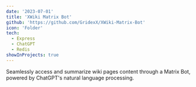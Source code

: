 ```yaml
---
date: '2023-07-01'
title: 'XWiki Matrix Bot'
github: 'https://github.com/GridexX/XWiki-Matrix-Bot'
icon: 'Folder'
tech:
  - Express
  - ChatGPT
  - Redis
showInProjects: true
---
```


Seamlessly access and summarize wiki pages content through a Matrix Bot, powered by ChatGPT's natural language processing.
